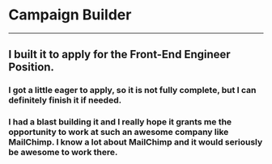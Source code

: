 # Campaign Builder
-------------------
## I built it to apply for the Front-End Engineer Position.

### I got a little eager to apply, so it is not fully complete, but I can definitely finish it if needed.

### I had a blast building it and I really hope it grants me the opportunity to work at such an awesome company like MailChimp. I know a lot about MailChimp and it would seriously be awesome to work there.